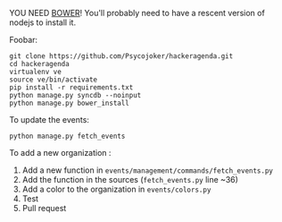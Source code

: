 YOU NEED [BOWER](http://bower.io/)! You'll probably need to have a rescent version of nodejs to install it.

Foobar:

    git clone https://github.com/Psycojoker/hackeragenda.git
    cd hackeragenda
    virtualenv ve
    source ve/bin/activate
    pip install -r requirements.txt
    python manage.py syncdb --noinput
    python manage.py bower_install

To update the events:

    python manage.py fetch_events

To add a new organization :

1. Add a new function in `events/management/commands/fetch_events.py`
2. Add the function in the sources (`fetch_events.py` line ~36)
3. Add a color to the organization in `events/colors.py`
4. Test
5. Pull request